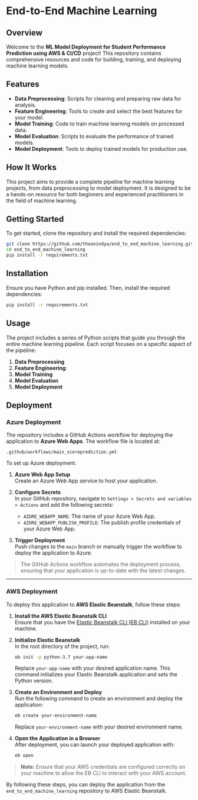 # End-to-End Machine Learning

## Overview

Welcome to the **ML Model Deployment for Student Performance Prediction using AWS & CI/CD** project! This repository contains comprehensive resources and code for building, training, and deploying machine learning models.

## Features

- **Data Preprocessing**: Scripts for cleaning and preparing raw data for analysis.
- **Feature Engineering**: Tools to create and select the best features for your model.
- **Model Training**: Code to train machine learning models on processed data.
- **Model Evaluation**: Scripts to evaluate the performance of trained models.
- **Model Deployment**: Tools to deploy trained models for production use.

## How It Works

This project aims to provide a complete pipeline for machine learning projects, from data preprocessing to model deployment. It is designed to be a hands-on resource for both beginners and experienced practitioners in the field of machine learning.

## Getting Started

To get started, clone the repository and install the required dependencies:

```bash
git clone https://github.com/theanindya/end_to_end_machine_learning.git
cd end_to_end_machine_learning
pip install -r requirements.txt
```

## Installation

Ensure you have Python and pip installed. Then, install the required dependencies:

```bash
pip install -r requirements.txt
```

## Usage

The project includes a series of Python scripts that guide you through the entire machine learning pipeline. Each script focuses on a specific aspect of the pipeline:

1. **Data Preprocessing**
2. **Feature Engineering**: 
3. **Model Training**
4. **Model Evaluation**
5. **Model Deployment**


## Deployment

### Azure Deployment

The repository includes a GitHub Actions workflow for deploying the application to **Azure Web Apps**. The workflow file is located at:

```
.github/workflows/main_scoreprediction.yml
```

To set up Azure deployment:

1. **Azure Web App Setup**  
   Create an Azure Web App service to host your application.

2. **Configure Secrets**  
   In your GitHub repository, navigate to `Settings > Secrets and variables > Actions` and add the following secrets:
   - `AZURE_WEBAPP_NAME`: The name of your Azure Web App.
   - `AZURE_WEBAPP_PUBLISH_PROFILE`: The publish profile credentials of your Azure Web App.

3. **Trigger Deployment**  
   Push changes to the `main` branch or manually trigger the workflow to deploy the application to Azure.

> The GitHub Actions workflow automates the deployment process, ensuring that your application is up-to-date with the latest changes.

---

### AWS Deployment

To deploy this application to **AWS Elastic Beanstalk**, follow these steps:

1. **Install the AWS Elastic Beanstalk CLI**  
   Ensure that you have the [Elastic Beanstalk CLI (EB CLI)](https://docs.aws.amazon.com/elasticbeanstalk/latest/dg/eb-cli3-install.html) installed on your machine.

2. **Initialize Elastic Beanstalk**  
   In the root directory of the project, run:

   ```bash
   eb init -p python-3.7 your-app-name
   ```

   Replace `your-app-name` with your desired application name. This command initializes your Elastic Beanstalk application and sets the Python version.

3. **Create an Environment and Deploy**  
   Run the following command to create an environment and deploy the application:

   ```bash
   eb create your-environment-name
   ```

   Replace `your-environment-name` with your desired environment name.

4. **Open the Application in a Browser**  
   After deployment, you can launch your deployed application with:

   ```bash
   eb open
   ```

> **Note:** Ensure that your AWS credentials are configured correctly on your machine to allow the EB CLI to interact with your AWS account.

By following these steps, you can deploy the application from the `end_to_end_machine_learning` repository to AWS Elastic Beanstalk.

